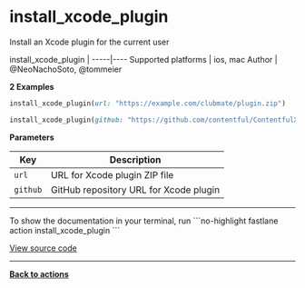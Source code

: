 # install_xcode_plugin


Install an Xcode plugin for the current user







install_xcode_plugin |
-----|----
Supported platforms | ios, mac
Author | @NeoNachoSoto, @tommeier



**2 Examples**

```ruby
install_xcode_plugin(url: "https://example.com/clubmate/plugin.zip")
```

```ruby
install_xcode_plugin(github: "https://github.com/contentful/ContentfulXcodePlugin")
```





**Parameters**

Key | Description
----|------------
  `url` | URL for Xcode plugin ZIP file
  `github` | GitHub repository URL for Xcode plugin




<hr />
To show the documentation in your terminal, run
```no-highlight
fastlane action install_xcode_plugin
```

<a href="https://github.com/fastlane/fastlane/blob/master/fastlane/lib/fastlane/actions/install_xcode_plugin.rb" target="_blank">View source code</a>

<hr />

<a href="/actions"><b>Back to actions</b></a>
